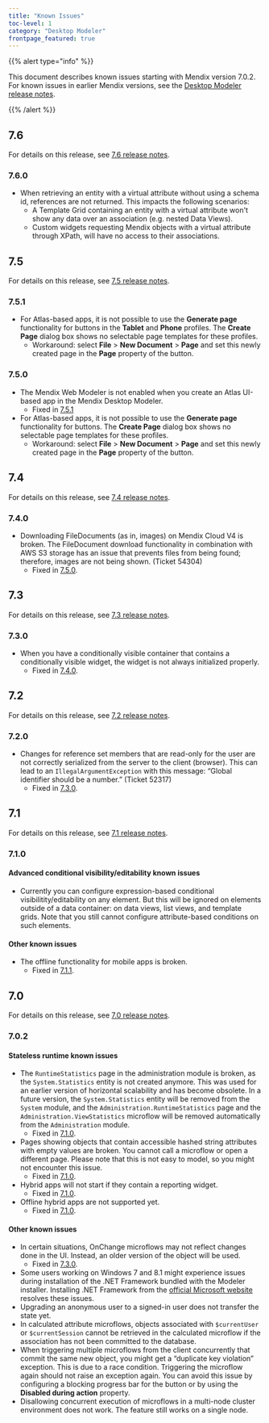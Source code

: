 ```yaml
---
title: "Known Issues"
toc-level: 1
category: "Desktop Modeler"
frontpage_featured: true
---
```


{{% alert type="info" %}}

This document describes known issues starting with Mendix version 7.0.2. For known issues in earlier Mendix versions, see the [Desktop Modeler release notes](index).

{{% /alert %}}

## 7.6

For details on this release, see [7.6 release notes](7.6).

### 7.6.0<a name="KI760"></a>

* When retrieving an entity with a virtual attribute without using a schema id, references are not returned. This impacts the following scenarios:
  * A Template Grid containing an entity with a virtual attribute won't show any data over an association (e.g. nested Data Views).
  * Custom widgets requesting Mendix objects with a virtual attribute through XPath, will have no access to their associations.


## 7.5

For details on this release, see [7.5 release notes](7.5).

### 7.5.1<a name="KI751"></a>

* For Atlas-based apps, it is not possible to use the **Generate page** functionality for buttons in the **Tablet** and **Phone** profiles. The **Create Page** dialog box shows no selectable page templates for these profiles.
  * Workaround: select **File** > **New Document** > **Page** and set this newly created page in the **Page** property of the button.

### 7.5.0<a name="KI750"></a>

* The Mendix Web Modeler is not enabled when you create an Atlas UI-based app in the Mendix Desktop Modeler.
  * Fixed in [7.5.1](7.5#RN751)
* For Atlas-based apps, it is not possible to use the **Generate page** functionality for buttons. The **Create Page** dialog box shows no selectable page templates for these profiles.
  * Workaround: select **File** > **New Document** > **Page** and set this newly created page in the **Page** property of the button.

## 7.4

For details on this release, see [7.4 release notes](7.4).

### 7.4.0<a name="KI740"></a>

* Downloading FileDocuments (as in, images) on Mendix Cloud V4 is broken. The FileDocument download functionality in combination with AWS S3 storage has an issue that prevents files from being found; therefore, images are not being shown. (Ticket 54304)
  * Fixed in [7.5.0](7.5#RN750).

## 7.3

For details on this release, see [7.3 release notes](7.3).

### 7.3.0<a name="KI730"></a>

* When you have a conditionally visible container that contains a conditionally visible widget, the widget is not always initialized properly.
   * Fixed in [7.4.0](7.4#RN740).

## 7.2

For details on this release, see [7.2 release notes](7.2).

### 7.2.0<a name="KI720"></a>

* Changes for reference set members that are read-only for the user are not correctly serialized from the server to the client (browser). This can lead to an `IllegalArgumentException` with this message: “Global identifier should be a number.” (Ticket 52317)
    * Fixed in [7.3.0](7.3#RN730).

## 7.1

For details on this release, see [7.1 release notes](7.1).

### 7.1.0<a name="KI710"></a>

#### Advanced conditional visibility/editability known issues

* Currently you can configure expression-based conditional visibilitity/editability on any element. But this will be ignored on elements outside of a data container: on data views, list views, and template grids. Note that you still cannot configure attribute-based conditions on such elements.

#### Other known issues

* The offline functionality for mobile apps is broken.
    * Fixed in [7.1.1](7.1#RN711).

## 7.0

For details on this release, see [7.0 release notes](7.0).

### 7.0.2<a name="KI702"></a>

#### Stateless runtime known issues

* The `RuntimeStatistics` page in the administration module is broken, as the `System.Statistics` entity is not created anymore. This was used for an earlier version of horizontal scalability and has become obsolete. In a future version, the `System.Statistics` entity will be removed from the `System` module, and the `Administration.RuntimeStatistics` page and the `Administration.ViewStatistics` microflow will be removed automatically from the `Administration` module.
  * Fixed in [7.1.0](7.1#RN710).
* Pages showing objects that contain accessible hashed string attributes with empty values are broken. You cannot call a microflow or open a different page. Please note that this is not easy to model, so you might not encounter this issue.
  * Fixed in [7.1.0](7.1#RN710).
* Hybrid apps will not start if they contain a reporting widget.
  * Fixed in [7.1.0](7.1#RN710).
* Offline hybrid apps are not supported yet.
  * Fixed in [7.1.0](7.1#RN710).

#### Other known issues

* In certain situations, OnChange microflows may not reflect changes done in the UI. Instead, an older version of the object will be used.
  * Fixed in [7.3.0](7.3).
* Some users working on Windows 7 and 8.1 might experience issues during installation of the .NET Framework bundled with the Modeler installer. Installing .NET Framework from the [official Microsoft website](https://www.microsoft.com/en-us/download/details.aspx?id=53345) resolves these issues.
* Upgrading an anonymous user to a signed-in user does not transfer the state yet.
* In calculated attribute microflows, objects associated with `$currentUser` or `$currentSession` cannot be retrieved in the calculated microflow if the association has not been committed to the database.
* When triggering multiple microflows from the client concurrently that commit the same new object, you might get a “duplicate key violation” exception. This is due to a race condition. Triggering the microflow again should not raise an exception again. You can avoid this issue by configuring a blocking progress bar for the button or by using the **Disabled during action** property.
* Disallowing concurrent execution of microflows in a multi-node cluster environment does not work. The feature still works on a single node.
